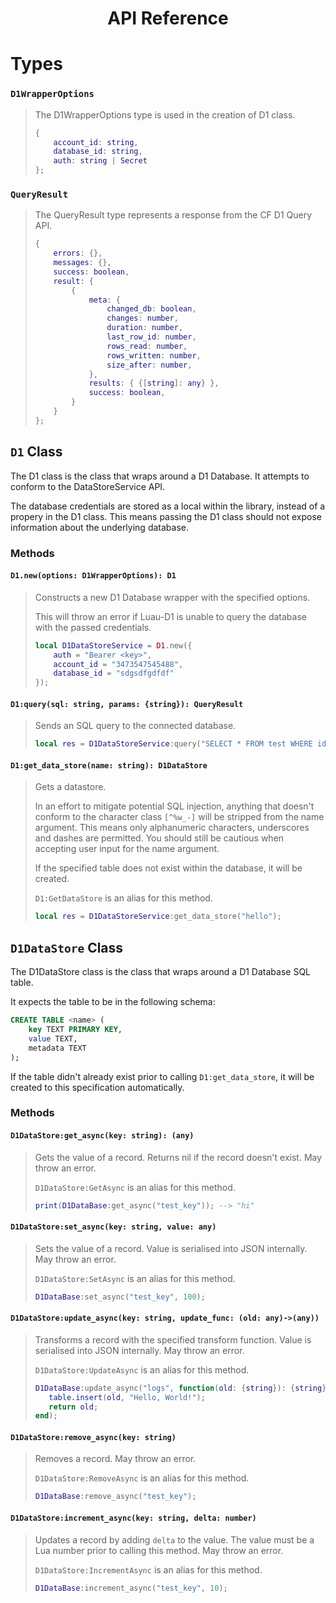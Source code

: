 <!-- markdownlint-disable MD041 -->
<!-- markdownlint-disable MD033 -->
<!-- markdownlint-disable MD001 -->
<!-- markdownlint-disable MD022 -->
<!-- markdownlint-disable MD024 -->

<div align="center">

# API Reference

</div>

# Types

### `D1WrapperOptions`
> The D1WrapperOptions type is used in the creation of D1 class.
>
> ```lua
> {
>     account_id: string,
>     database_id: string,
>     auth: string | Secret 
> };
> ```

### `QueryResult`
> The QueryResult type represents a response from the CF D1 Query API.
>
> ```lua
> {
>     errors: {},
>     messages: {},
>     success: boolean,
>     result: {
>         {
>             meta: {
>                 changed_db: boolean,
>                 changes: number,
>                 duration: number,
>                 last_row_id: number,
>                 rows_read: number,
>                 rows_written: number,
>                 size_after: number,
>             },
>             results: { {[string]: any} },
>             success: boolean,
>         }
>     }
> };
> ```

## `D1` Class

The D1 class is the class that wraps around a D1 Database. It attempts to conform to the DataStoreService API.

The database credentials are stored as a local within the library, instead of a propery in the D1 class. This means passing the D1 class should not expose information about the underlying database.

### Methods

#### `D1.new(options: D1WrapperOptions): D1`
> Constructs a new D1 Database wrapper with the specified options.
>
> This will throw an error if Luau-D1 is unable to query the database with the passed credentials.
>
> ```lua
> local D1DataStoreService = D1.new({
>     auth = "Bearer <key>",
>     account_id = "3473547545488",
>     database_id = "sdgsdfgdfdf"
> });
> ```

#### `D1:query(sql: string, params: {string}): QueryResult`
> Sends an SQL query to the connected database.
>
> ```lua
> local res = D1DataStoreService:query("SELECT * FROM test WHERE id=?", {"6467823"});
> ```

#### `D1:get_data_store(name: string): D1DataStore`
> Gets a datastore.
>
> In an effort to mitigate potential SQL injection, anything that doesn't conform to the character class `[^%w_-]` will be stripped from the name argument. This means only alphanumeric characters, underscores and dashes are permitted. You should still be cautious when accepting user input for the name argument.
>
> If the specified table does not exist within the database, it will be created.
>
> `D1:GetDataStore` is an alias for this method.
>
> ```lua
> local res = D1DataStoreService:get_data_store("hello");
> ```

## `D1DataStore` Class

The D1DataStore class is the class that wraps around a D1 Database SQL table.

It expects the table to be in the following schema:

```sql
CREATE TABLE <name> (
    key TEXT PRIMARY KEY, 
    value TEXT,
    metadata TEXT 
);
```

If the table didn't already exist prior to calling `D1:get_data_store`, it will be created to this specification automatically.

### Methods

#### `D1DataStore:get_async(key: string): (any)`
> Gets the value of a record.
> Returns nil if the record doesn't exist.
> May throw an error.
>
> `D1DataStore:GetAsync` is an alias for this method.
>
> ```lua
> print(D1DataBase:get_async("test_key")); --> "hi"
> ```

#### `D1DataStore:set_async(key: string, value: any)`
> Sets the value of a record.
> Value is serialised into JSON internally.
> May throw an error.
>
> `D1DataStore:SetAsync` is an alias for this method.
>
> ```lua
> D1DataBase:set_async("test_key", 100);
> ```

#### `D1DataStore:update_async(key: string, update_func: (old: any)->(any))`
> Transforms a record with the specified transform function.
> Value is serialised into JSON internally.
> May throw an error.
>
> `D1DataStore:UpdateAsync` is an alias for this method.
>
> ```lua
> D1DataBase:update_async("logs", function(old: {string}): {string}
>    table.insert(old, "Hello, World!");
>    return old;
> end);
> ```

#### `D1DataStore:remove_async(key: string)`
> Removes a record.
> May throw an error.
>
> `D1DataStore:RemoveAsync` is an alias for this method.
>
> ```lua
> D1DataBase:remove_async("test_key");
> ```

#### `D1DataStore:increment_async(key: string, delta: number)`
> Updates a record by adding `delta` to the value.
> The value must be a Lua number prior to calling this method.
> May throw an error.
>
> `D1DataStore:IncrementAsync` is an alias for this method.
>
> ```lua
> D1DataBase:increment_async("test_key", 10);
> ```
